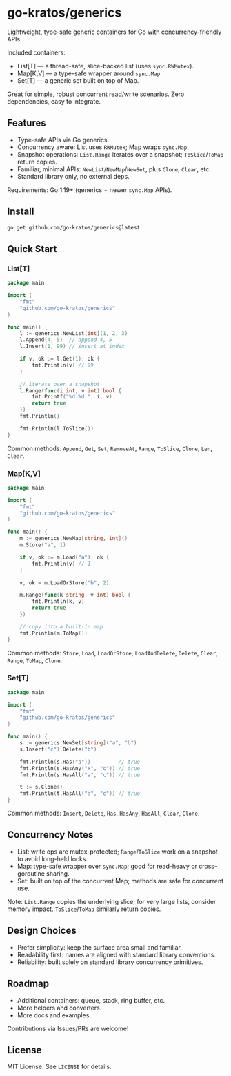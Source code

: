 # go-kratos/generics

Lightweight, type-safe generic containers for Go with concurrency-friendly APIs.

Included containers:

- List[T] — a thread-safe, slice-backed list (uses `sync.RWMutex`).
- Map[K,V] — a type-safe wrapper around `sync.Map`.
- Set[T] — a generic set built on top of Map.

Great for simple, robust concurrent read/write scenarios. Zero dependencies, easy to integrate.

## Features

- Type-safe APIs via Go generics.
- Concurrency aware: List uses `RWMutex`; Map wraps `sync.Map`.
- Snapshot operations: `List.Range` iterates over a snapshot; `ToSlice`/`ToMap` return copies.
- Familiar, minimal APIs: `NewList`/`NewMap`/`NewSet`, plus `Clone`, `Clear`, etc.
- Standard library only, no external deps.

Requirements: Go 1.19+ (generics + newer `sync.Map` APIs).

## Install

```bash
go get github.com/go-kratos/generics@latest
```

## Quick Start

### List[T]

```go
package main

import (
    "fmt"
    "github.com/go-kratos/generics"
)

func main() {
    l := generics.NewList[int](1, 2, 3)
    l.Append(4, 5)  // append 4, 5
    l.Insert(1, 99) // insert at index

    if v, ok := l.Get(1); ok {
        fmt.Println(v) // 99
    }

    // iterate over a snapshot
    l.Range(func(i int, v int) bool {
        fmt.Printf("%d:%d ", i, v)
        return true
    })
    fmt.Println()

    fmt.Println(l.ToSlice())
}
```

Common methods: `Append`, `Get`, `Set`, `RemoveAt`, `Range`, `ToSlice`, `Clone`, `Len`, `Clear`.

### Map[K,V]

```go
package main

import (
    "fmt"
    "github.com/go-kratos/generics"
)

func main() {
    m := generics.NewMap[string, int]()
    m.Store("a", 1)

    if v, ok := m.Load("a"); ok {
        fmt.Println(v) // 1
    }

    v, ok = m.LoadOrStore("b", 2)

    m.Range(func(k string, v int) bool {
        fmt.Println(k, v)
        return true
    })

    // copy into a built-in map
    fmt.Println(m.ToMap())
}
```

Common methods: `Store`, `Load`, `LoadOrStore`, `LoadAndDelete`, `Delete`, `Clear`, `Range`, `ToMap`, `Clone`.

### Set[T]

```go
package main

import (
    "fmt"
    "github.com/go-kratos/generics"
)

func main() {
    s := generics.NewSet[string]("a", "b")
    s.Insert("c").Delete("b")

    fmt.Println(s.Has("a"))         // true
    fmt.Println(s.HasAny("x", "c")) // true
    fmt.Println(s.HasAll("a", "c")) // true

    t := s.Clone()
    fmt.Println(t.HasAll("a", "c")) // true
}
```

Common methods: `Insert`, `Delete`, `Has`, `HasAny`, `HasAll`, `Clear`, `Clone`.

## Concurrency Notes

- List: write ops are mutex-protected; `Range`/`ToSlice` work on a snapshot to avoid long-held locks.
- Map: type-safe wrapper over `sync.Map`; good for read-heavy or cross-goroutine sharing.
- Set: built on top of the concurrent Map; methods are safe for concurrent use.

Note: `List.Range` copies the underlying slice; for very large lists, consider memory impact. `ToSlice`/`ToMap` similarly return copies.

## Design Choices

- Prefer simplicity: keep the surface area small and familiar.
- Readability first: names are aligned with standard library conventions.
- Reliability: built solely on standard library concurrency primitives.

## Roadmap

- Additional containers: queue, stack, ring buffer, etc.
- More helpers and converters.
- More docs and examples.

Contributions via Issues/PRs are welcome!

## License

MIT License. See `LICENSE` for details.

